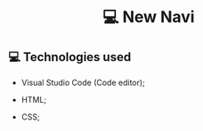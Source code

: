 <h1 align="center">
💻 New Navi



## 💻 Technologies used

 * Visual Studio Code (Code editor);

* HTML;

* CSS;



